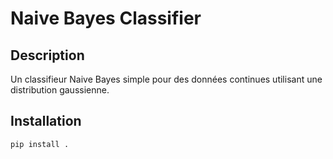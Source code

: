 # Naive Bayes Classifier

## Description
Un classifieur Naive Bayes simple pour des données continues utilisant une distribution gaussienne.

## Installation
```bash
pip install .
